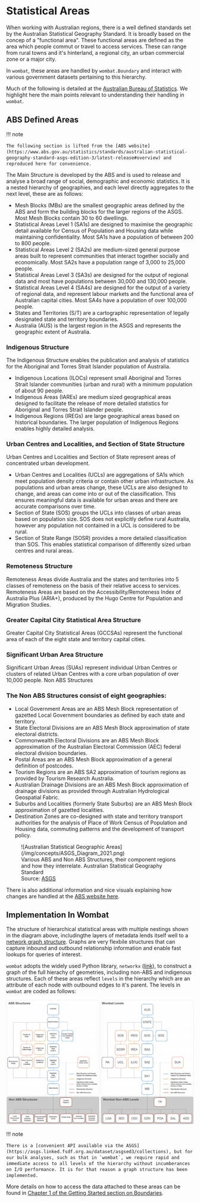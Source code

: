 # Statistical Areas

When working with Australian regions, there is a well defined standards set by the Australian Statistical Geography Standard. It is broadly based on the concep of a "functional area". These functional areas are defined as the area which people commut or travel to access services. These can range from rural towns and it's hinterland, a regional city, an urban commercial zone or a major city. 

In `wombat`, these areas are handled by `wombat.Boundary` and interact with various government datasets pertaining to this hierarchy. 

Much of the following is detailed at the [Australian Bureau of Statistics](https://www.abs.gov.au/statistics/standards/australian-statistical-geography-standard-asgs-edition-3/latest-release#overview). We highlight here the main points relevant to understanding their handling in `wombat`.

## ABS Defined Areas

!!! note

    The following section is lifted from the [ABS website](https://www.abs.gov.au/statistics/standards/australian-statistical-geography-standard-asgs-edition-3/latest-release#overview) and reproduced here for convenience. 


The Main Structure is developed by the ABS and is used to release and analyse a broad range of social, demographic and economic statistics. It is a nested hierarchy of geographies, and each level directly aggregates to the next level, these are as follows:

* Mesh Blocks (MBs) are the smallest geographic areas defined by the ABS and form the building blocks for the larger regions of the ASGS. Most Mesh Blocks contain 30 to 60 dwellings.
* Statistical Areas Level 1 (SA1s) are designed to maximise the geographic detail available for Census of Population and Housing data while maintaining confidentiality. Most SA1s have a population of between 200 to 800 people.
* Statistical Areas Level 2 (SA2s) are medium-sized general purpose areas built to represent communities that interact together socially and economically. Most SA2s have a population range of 3,000 to 25,000 people.
* Statistical Areas Level 3 (SA3s) are designed for the output of regional data and most have populations between 30,000 and 130,000 people.
* Statistical Areas Level 4 (SA4s) are designed for the output of a variety of regional data, and represent labour markets and the functional area of Australian capital cities. Most SA4s have a population of over 100,000 people.
* States and Territories (S/T) are a cartographic representation of legally designated state and territory boundaries.
* Australia (AUS) is the largest region in the ASGS and represents the geographic extent of Australia.

### Indigenous Structure

The Indigenous Structure enables the publication and analysis of statistics for the Aboriginal and Torres Strait Islander population of Australia. 

* Indigenous Locations (ILOCs) represent small Aboriginal and Torres Strait Islander communities (urban and rural) with a minimum population of about 90 people.
* Indigenous Areas (IAREs) are medium sized geographical areas designed to facilitate the release of more detailed statistics for Aboriginal and Torres Strait Islander people.
* Indigenous Regions (IREGs) are large geographical areas based on historical boundaries. The larger population of Indigenous Regions enables highly detailed analysis.

### Urban Centres and Localities, and Section of State Structure

Urban Centres and Localities and Section of State represent areas of concentrated urban development. 

* Urban Centres and Localities (UCLs) are aggregations of SA1s which meet population density criteria or contain other urban infrastructure. As populations and urban areas change, these UCLs are also designed to change, and areas can come into or out of the classification. This ensures meaningful data is available for urban areas and there are accurate comparisons over time.
* Section of State (SOS) groups the UCLs into classes of urban areas based on population size. SOS does not explicitly define rural Australia, however any population not contained in a UCL is considered to be rural. 
* Section of State Range (SOSR) provides a more detailed classification than SOS. This enables statistical comparison of differently sized urban centres and rural areas.

### Remoteness Structure

Remoteness Areas divide Australia and the states and territories into 5 classes of remoteness on the basis of their relative access to services. Remoteness Areas are based on the Accessibility/Remoteness Index of Australia Plus (ARIA+), produced by the Hugo Centre for Population and Migration Studies.

### Greater Capital City Statistical Area Structure

Greater Capital City Statistical Areas (GCCSAs) represent the functional area of each of the eight state and territory capital cities.

### Significant Urban Area Structure

Significant Urban Areas (SUAs) represent individual Urban Centres or clusters of related Urban Centres with a core urban population of over 10,000 people.
Non ABS Structures

### The Non ABS Structures consist of eight geographies:

* Local Government Areas are an ABS Mesh Block representation of gazetted Local Government boundaries as defined by each state and territory.
* State Electoral Divisions are an ABS Mesh Block approximation of state electoral districts.
* Commonwealth Electoral Divisions are an ABS Mesh Block approximation of the Australian Electoral Commission (AEC) federal electoral division boundaries.
* Postal Areas are an ABS Mesh Block approximation of a general definition of postcodes.
* Tourism Regions are an ABS SA2 approximation of tourism regions as provided by Tourism Research Australia.
* Australian Drainage Divisions are an ABS Mesh Block approximation of drainage divisions as provided through Australian Hydrological Geospatial Fabric.
* Suburbs and Localities (formerly State Suburbs) are an ABS Mesh Block approximation of gazetted localities.
* Destination Zones are co-designed with state and territory transport authorities for the analysis of Place of Work Census of Population and Housing data, commuting patterns and the development of transport policy.

<figure markdown>
  ![Australian Statistical Geographic Areas](/img/concepts/ASGS_Diagram_2021.png)
  <figcaption>Various ABS and Non ABS Structures, their component regions and how they interrelate. Australian Statistical Geography Standard <br> Source:
<a href="https://www.abs.gov.au/statistics/standards/australian-statistical-geography-standard-asgs-edition-3/latest-release#overview">ASGS</a></figcaption>
</figure>

There is also additional information and nice visuals explaining how changes are handled at the [ABS website here](https://www.abs.gov.au/AUSSTATS/abs@.nsf/Lookup/1270.0.55.001Main+Features10018July%202016?OpenDocument).


## Implementation In Wombat
 
The structure of hierarchical statistical areas with multiple nestings shown in the diagram above, includingthe layers of metadata lends itself well to a [network graph structure](https://en.wikipedia.org/wiki/Network_theory). Graphs are very flexbile structures that can capture inbound and outbound relationship information and enable fast lookups for queries of interest.

`wombat` adopts the widely used Python library, `networkx` ([link](https://networkx.org/)), to construct a graph of the full hierachy of geometries, including non-ABS and indigenous structures. Each of these areas reflect `levels` in the hierarchy which are an attribute of each node with outbound edges to it's parent. The levels in `wombat` are coded as follows: 

![img](./img/boundary/ASGS_Diagram_2021_wombat.png)

!!! note 

    There is a [convenient API available via the ASGS](https://asgs.linked.fsdf.org.au/dataset/asgsed3/collections), but for our bulk analyses, such as that in `wombat`, we require rapid and immediate access to all levels of the hierarchy without incumberances on I/O performance. It is for that reason a graph structure has been implemented.

More details on how to access the data attached to these areas can be found in [Chapter 1 of the Getting Started section on Boundaries](/Boundaries/).